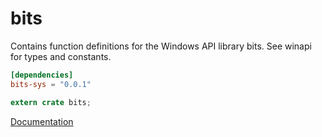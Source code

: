 # bits #
Contains function definitions for the Windows API library bits. See winapi for types and constants.

```toml
[dependencies]
bits-sys = "0.0.1"
```

```rust
extern crate bits;
```

[Documentation](https://retep998.github.io/doc/winapi/bits/)

